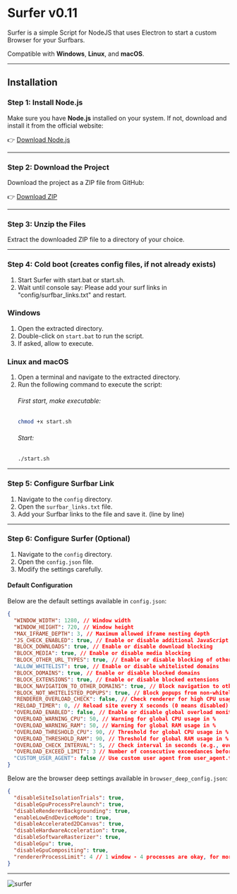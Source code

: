 # Surfer v0.11

Surfer is a simple Script for NodeJS that uses Electron to start a custom Browser for your Surfbars.

Compatible with **Windows**, **Linux**, and **macOS**.

---

## Installation

### Step 1: Install Node.js
Make sure you have **Node.js** installed on your system. If not, download and install it from the official website:

👉 [Download Node.js](https://nodejs.org/en/download)

---

### Step 2: Download the Project
Download the project as a ZIP file from GitHub:

👉 [Download ZIP](https://github.com/dev-101010/surfer/archive/refs/heads/master.zip)

---

### Step 3: Unzip the Files
Extract the downloaded ZIP file to a directory of your choice.

---

### Step 4: Cold boot (creates config files, if not already exists)
1. Start Surfer with start.bat or start.sh.
2. Wait until console say: Please add your surf links in "config/surfbar_links.txt" and restart.

### Windows
1. Open the extracted directory.
2. Double-click on `start.bat` to run the script.
3. If asked, allow to execute.

### Linux and macOS
1. Open a terminal and navigate to the extracted directory.
2. Run the following command to execute the script:
   ###### First start, make executable:
   ```bash
   chmod +x start.sh
   ```
   ###### Start:
   ```bash
   ./start.sh
    ```

---

### Step 5: Configure Surfbar Link
1. Navigate to the `config` directory.
2. Open the `surfbar_links.txt` file.
3. Add your Surfbar links to the file and save it. (line by line)

---

### Step 6: Configure Surfer (Optional)

1. Navigate to the `config` directory.
2. Open the `config.json` file.
3. Modify the settings carefully.

#### Default Configuration

Below are the default settings available in `config.json`:
```json
{
  "WINDOW_WIDTH": 1280, // Window width
  "WINDOW_HEIGHT": 720, // Window height
  "MAX_IFRAME_DEPTH": 3, // Maximum allowed iframe nesting depth
  "JS_CHECK_ENABLED": true, // Enable or disable additional JavaScript checks (can be a blessing or a curse)
  "BLOCK_DOWNLOADS": true, // Enable or disable download blocking
  "BLOCK_MEDIA": true, // Enable or disable media blocking
  "BLOCK_OTHER_URL_TYPES": true, // Enable or disable blocking of other URL types ( e.g. wss:// )
  "ALLOW_WHITELIST": true, // Enable or disable whitelisted domains
  "BLOCK_DOMAINS": true, // Enable or disable blocked domains
  "BLOCK_EXTENSIONS": true, // Enable or disable blocked extensions
  "BLOCK_NAVIGATION_TO_OTHER_DOMAINS": true, // Block navigation to other domains
  "BLOCK_NOT_WHITELISTED_POPUPS": true, // Block popups from non-whitelisted domains
  "RENDERER_OVERLOAD_CHECK": false, // Check renderer for high CPU usage (restart if renderer >90% CPU-Core)
  "RELOAD_TIMER": 0, // Reload site every X seconds (0 means disabled) (only if your surfbar stuck sometimes)
  "OVERLOAD_ENABLED": false, // Enable or disable global overload monitoring
  "OVERLOAD_WARNING_CPU": 50, // Warning for global CPU usage in %
  "OVERLOAD_WARNING_RAM": 50, // Warning for global RAM usage in %
  "OVERLOAD_THRESHOLD_CPU": 90, // Threshold for global CPU usage in %
  "OVERLOAD_THRESHOLD_RAM": 90, // Threshold for global RAM usage in %
  "OVERLOAD_CHECK_INTERVAL": 5, // Check interval in seconds (e.g., every 5 seconds)
  "OVERLOAD_EXCEED_LIMIT": 3 // Number of consecutive exceedances before reload all windows
  "CUSTOM_USER_AGENT": false // Use custom user agent from user_agent.txt
}
```

Below are the browser deep settings available in `browser_deep_config.json`:
```json
{
  "disableSiteIsolationTrials": true,
  "disableGpuProcessPrelaunch": true,
  "disableRendererBackgrounding": true,
  "enableLowEndDeviceMode": true,
  "disableAccelerated2DCanvas": true,
  "disableHardwareAcceleration": true,
  "disableSoftwareRasterizer": true,
  "disableGpu": true,
  "disableGpuCompositing": true,
  "rendererProcessLimit": 4 // 1 window - 4 processes are okay, for more windows you need some more
}
```

---

![surfer](https://github.com/user-attachments/assets/1c315729-4af3-4db4-b707-4bdc9b51c012)
